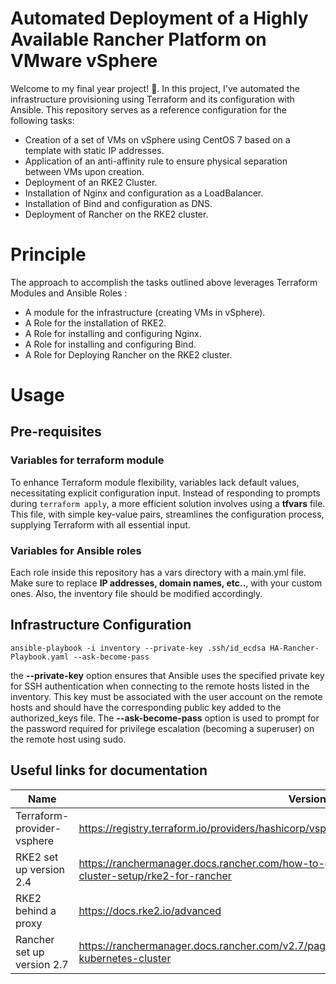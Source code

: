 # Automated Deployment of a Highly Available Rancher Platform on VMware vSphere
Welcome to my final year project! &#x1F680;.
In this project, I've automated the infrastructure provisioning using Terraform and its configuration with Ansible. This repository serves as a reference configuration for the following tasks:
- Creation of a set of VMs on vSphere using CentOS 7 based on a template with static IP addresses.
- Application of an anti-affinity rule to ensure physical separation between VMs upon creation.
- Deployment of an RKE2 Cluster.
- Installation of Nginx and configuration as a LoadBalancer.
- Installation of Bind and configuration as DNS.
- Deployment of Rancher on the RKE2 cluster.

# Principle
The approach to accomplish the tasks outlined above leverages Terraform Modules and Ansible Roles :
- A module for the infrastructure (creating VMs in vSphere).
- A Role for the installation of RKE2.
- A Role for installing and configuring Nginx.
- A Role for installing and configuring Bind.
- A Role for Deploying Rancher on the RKE2 cluster.

# Usage

## Pre-requisites

### Variables for terraform module
To enhance Terraform module flexibility, variables lack default values, necessitating explicit configuration input. Instead of responding to prompts during `terraform apply`, a more efficient solution involves using a **tfvars** file. This file, with simple key-value pairs, streamlines the configuration process, supplying Terraform with all essential input.

### Variables for Ansible roles 
Each role inside this repository has a vars directory with a main.yml file. Make sure to replace **IP addresses, domain names, etc..**, with your custom ones. Also, the inventory file should be modified accordingly.

## Infrastructure Configuration

`ansible-playbook -i inventory --private-key .ssh/id_ecdsa HA-Rancher-Playbook.yaml --ask-become-pass` 

the **--private-key** option ensures that Ansible uses the specified private key for SSH authentication when connecting to the remote hosts listed in the inventory. This key must be associated with the user account on the remote hosts and should have the corresponding public key added to the authorized_keys file. The **--ask-become-pass** option is used to prompt for the password required for privilege escalation (becoming a superuser) on the remote host using sudo.

## Useful links for documentation 

| Name | Version |
|------|---------|
| Terraform-provider-vsphere | https://registry.terraform.io/providers/hashicorp/vsphere/latest/docs/resources/compute_cluster |
| RKE2 set up version 2.4 | https://ranchermanager.docs.rancher.com/how-to-guides/new-user-guides/kubernetes-cluster-setup/rke2-for-rancher |
| RKE2 behind a proxy | https://docs.rke2.io/advanced |
| Rancher set up version 2.7 | https://ranchermanager.docs.rancher.com/v2.7/pages-for-subheaders/install-upgrade-on-a-kubernetes-cluster |
















  
